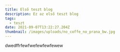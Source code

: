 ```yaml
---
title: Első teszt blog
description: Ez az első teszt blog
tags:
  - teszt
date: 2021-09-07T13:22:27.204Z
thumbnail: /images/uploads/no_coffe_no_prana_bw.jpg
---
```

dwedffrfewfwefewfewfewew
